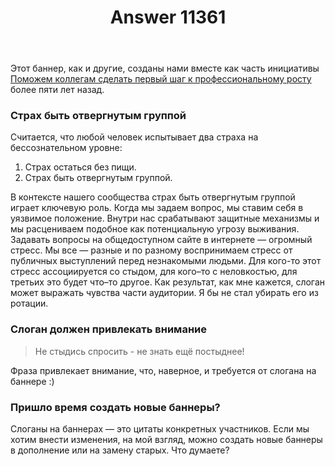 ﻿---
title: "Answer 11361"
se.owner.user_id: 6
se.owner.display_name: "Nicolas Chabanovsky"
se.owner.link: "https://ru.meta.stackoverflow.com/users/6/nicolas-chabanovsky"
se.answer_id: 11361
se.question_id: 11351
se.post_type: answer
se.is_accepted: False
---
<p>Этот баннер, как и другие, созданы нами вместе как часть инициативы  <a href="https://ru.meta.stackoverflow.com/questions/2539/">Поможем коллегам сделать первый шаг к профессиональному росту</a> более пяти лет назад.</p>
<h3>Страх быть отвергнутым группой</h3>
<p>Считается, что любой человек испытывает два страха на бессознательном уровне:</p>
<ol>
<li>Страх остаться без пищи.</li>
<li>Страх быть отвергнутым группой.</li>
</ol>
<p>В контексте нашего сообщества страх быть отвергнутым группой играет ключевую роль. Когда мы задаем вопрос, мы ставим себя в уязвимое положение. Внутри нас срабатывают  защитные механизмы и мы расцениваем подобное как потенциальную угрозу выживания. Задавать вопросы на общедоступном сайте в интернете — огромный стресс. Мы все — разные и по разному воспринимаем стресс от публичных выступлений перед незнакомыми людьми. Для кого-то этот стресс ассоциируется со стыдом, для кого–то с неловкостью, для третьих это будет что–то другое. Как результат, как мне кажется, слоган может выражать чувства части аудитории. Я бы не стал убирать его из ротации.</p>
<h3>Слоган должен привлекать внимание</h3>
<blockquote>
<p>Не стыдись спросить - не знать ещё постыднее!</p>
</blockquote>
<p>Фраза привлекает внимание, что, наверное, и требуется от слогана на баннере :)</p>
<h3>Пришло время создать новые баннеры?</h3>
<p>Слоганы на баннерах — это цитаты конкретных участников. Если мы хотим внести изменения, на мой взгляд, можно создать новые баннеры в дополнение или на замену старых. Что думаете?</p>
